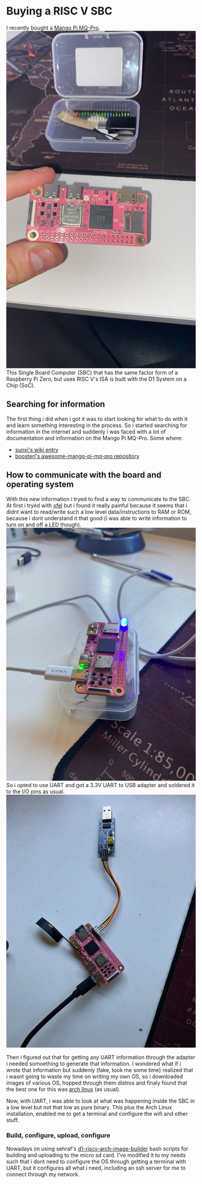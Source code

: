 # Buying a RISC V SBC
I recently bought a [Mango Pi MQ-Pro](https://github.com/mangopi-sbc/MQ-Pro). 
![](assets/mangopi.png)
This Single Board Computer (SBC) that has the same factor form of a Raspberry Pi Zero, but uses RISC V's ISA is built with the D1 System on a Chip (SoC). 

## Searching for information
The first thing i did when i got it was to start looking for what to do with it and learn something interesting in the process. So i started searching for information in the internet and suddenly i was faced with a lot of documentation and information on the Mango Pi MQ-Pro. Some where:
- [sunxi's wiki entry](https://linux-sunxi.org/MangoPi_MQ-Pro)
- [boosterl's awesome-mango-pi-mq-pro repository](https://github.com/boosterl/awesome-mango-pi-mq-pro)

## How to communicate with the board and operating system
With this new information i tryed to find a way to communicate to the SBC. At first i tryed with [xfel](https://github.com/xboot/xfel) but i found it really painful because it seems that i didnt want to read/write such a low level data/instructions to RAM or ROM, because i dont understand it that good (i was able to write information to turn on and off a LED though). 
![](assets/mangopi-led.png)
So i opted to use UART and got a 3.3V UART to USB adapter and soldered it to the I/O pins as usual.
![](assets/mangopi-uart.png)

Then i figured out that for getting any UART information through the adapter i needed somoething to generate that information. I wondered what if i wrote that information but suddenly (fake, took me some time) realized that i wasnt going to waste my time on writing my own OS, so i downloaded images of various OS, hopped through them distros and finaly found that the best one for this was [arch linux](https://archriscv.felixc.at/) (as usual).

Now, with UART, i was able to look at what was happening inside the SBC in a low level but not that low as pure binary. This plus the Arch Linux installation, enabled me to get a terminal and configure the wifi and other stuff.

### Build, configure, upload, configure
Nowadays im using sehraf's [d1-riscv-arch-image-builder](https://github.com/sehraf/d1-riscv-arch-image-builder) bash scripts for building and uploading to the micro sd card. I've modified it to my needs such that i dont need to configure the OS through getting a terminal with UART, but it configures all what i need, including an ssh server for me to connect through my network.